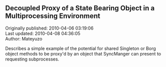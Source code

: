 ## Decoupled Proxy of a State Bearing Object in a Multiprocessing Environment  
Originally published: 2010-04-06 03:19:06  
Last updated: 2010-04-08 04:36:05  
Author: Mateyuzo   
  
Describes a simple example of the potential for shared Singleton or Borg object methods to be proxy'd by an object that SyncManger can present to requesting subprocesses.